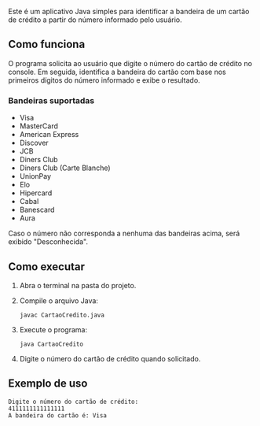 
Este é um aplicativo Java simples para identificar a bandeira de um cartão de crédito a partir do número informado pelo usuário.

## Como funciona

O programa solicita ao usuário que digite o número do cartão de crédito no console. Em seguida, identifica a bandeira do cartão com base nos primeiros dígitos do número informado e exibe o resultado.

### Bandeiras suportadas

- Visa
- MasterCard
- American Express
- Discover
- JCB
- Diners Club
- Diners Club (Carte Blanche)
- UnionPay
- Elo
- Hipercard
- Cabal
- Banescard
- Aura

Caso o número não corresponda a nenhuma das bandeiras acima, será exibido "Desconhecida".

## Como executar

1. Abra o terminal na pasta do projeto.

2. Compile o arquivo Java:

   ```
   javac CartaoCredito.java
   ```

3. Execute o programa:

   ```
   java CartaoCredito
   ```

4. Digite o número do cartão de crédito quando solicitado.

## Exemplo de uso

```
Digite o número do cartão de crédito: 
4111111111111111
A bandeira do cartão é: Visa
```
